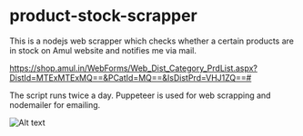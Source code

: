 # product-stock-scrapper
This is a nodejs web scrapper which checks whether a certain products are in stock on Amul website and notifies me via mail.  

https://shop.amul.in/WebForms/Web_Dist_Category_PrdList.aspx?DistId=MTExMTExMQ==&PCatId=MQ==&IsDistPrd=VHJ1ZQ==#

The script runs twice a day. Puppeteer is used for web scrapping and nodemailer for emailing.


![Alt text]([relative/path/to/img.jpg](https://user-images.githubusercontent.com/48675452/183454875-72461301-c1a2-444a-a2b3-ad1a1e9d9d67.jpeg)?raw=true "Screenshot of Email Received")


